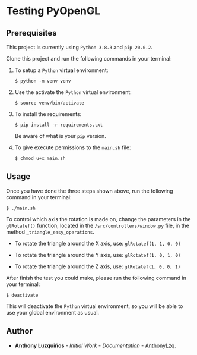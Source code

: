# Testing PyOpenGL

## Prerequisites

This project is currently using `Python 3.8.3` and `pip 20.0.2`.

Clone this project and run the following commands in your terminal:

1. To setup a `Python` virtual environment:
    ```console
    $ python -m venv venv
    ```

2. Use the activate the `Python` virtual environment:
    ```console
    $ source venv/bin/activate
    ```

3. To install the requirements:
    ```console
    $ pip install -r requirements.txt
    ```
    Be aware of what is your `pip` version.

3. To give execute permissions to the `main.sh` file:
    ```console
    $ chmod u+x main.sh
    ```

## Usage

Once you have done the three steps shown above, run the following command in your terminal:

```console
$ ./main.sh
```

To control which axis the rotation is made on, change the parameters in the `glRotatef()` function, located in the `/src/controllers/window.py` file, in the method `_triangle_easy_operations`.

- To rotate the triangle around the X axis, use:
  `glRotatef(1, 1, 0, 0)`

- To rotate the triangle around the Y axis, use:
  `glRotatef(1, 0, 1, 0)`

- To rotate the triangle around the Z axis, use:
  `glRotatef(1, 0, 0, 1)`

After finish the test you could make, please run the following command in your terminal:

```console
$ deactivate
```

This will deactivate the `Python` virtual environment, so you will be able to use your global environment as usual.

## Author
-   **Anthony Luzquiños** - _Initial Work_ - _Documentation_ - [AnthonyLzq](https://github.com/AnthonyLzq).